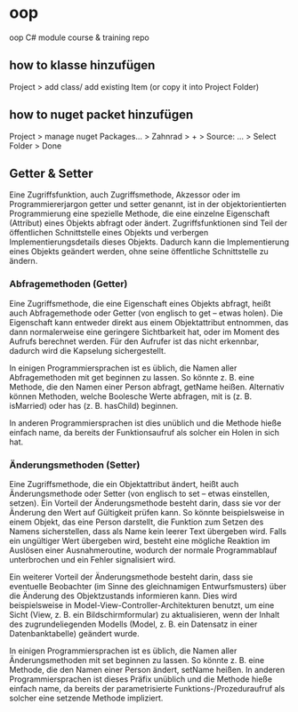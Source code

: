 # oop
oop C# module course &amp; training repo 
## how to klasse hinzufügen
Project > add class/ add existing Item (or copy it into Project Folder)
## how to nuget packet hinzufügen
Project > manage nuget Packages... > Zahnrad > + > Source: ... > Select Folder > Done

## Getter & Setter
Eine Zugriffsfunktion, auch Zugriffsmethode, Akzessor oder im Programmiererjargon getter und setter genannt, ist in der objektorientierten Programmierung eine spezielle Methode, die eine einzelne Eigenschaft (Attribut) eines Objekts abfragt oder ändert. Zugriffsfunktionen sind Teil der öffentlichen Schnittstelle eines Objekts und verbergen Implementierungsdetails dieses Objekts. Dadurch kann die Implementierung eines Objekts geändert werden, ohne seine öffentliche Schnittstelle zu ändern.

### Abfragemethoden (Getter)
Eine Zugriffsmethode, die eine Eigenschaft eines Objekts abfragt, heißt auch Abfragemethode oder Getter (von englisch to get – etwas holen). Die Eigenschaft kann entweder direkt aus einem Objektattribut entnommen, das dann normalerweise eine geringere Sichtbarkeit hat, oder im Moment des Aufrufs berechnet werden. Für den Aufrufer ist das nicht erkennbar, dadurch wird die Kapselung sichergestellt.

In einigen Programmiersprachen ist es üblich, die Namen aller Abfragemethoden mit get beginnen zu lassen. So könnte z. B. eine Methode, die den Namen einer Person abfragt, getName heißen. Alternativ können Methoden, welche Boolesche Werte abfragen, mit is (z. B. isMarried) oder has (z. B. hasChild) beginnen.

In anderen Programmiersprachen ist dies unüblich und die Methode hieße einfach name, da bereits der Funktionsaufruf als solcher ein Holen in sich hat.

### Änderungsmethoden (Setter)
Eine Zugriffsmethode, die ein Objektattribut ändert, heißt auch Änderungsmethode oder Setter (von englisch to set – etwas einstellen, setzen). Ein Vorteil der Änderungsmethode besteht darin, dass sie vor der Änderung den Wert auf Gültigkeit prüfen kann. So könnte beispielsweise in einem Objekt, das eine Person darstellt, die Funktion zum Setzen des Namens sicherstellen, dass als Name kein leerer Text übergeben wird. Falls ein ungültiger Wert übergeben wird, besteht eine mögliche Reaktion im Auslösen einer Ausnahmeroutine, wodurch der normale Programmablauf unterbrochen und ein Fehler signalisiert wird.

Ein weiterer Vorteil der Änderungsmethode besteht darin, dass sie eventuelle Beobachter (im Sinne des gleichnamigen Entwurfsmusters) über die Änderung des Objektzustands informieren kann. Dies wird beispielsweise in Model-View-Controller-Architekturen benutzt, um eine Sicht (View, z. B. ein Bildschirmformular) zu aktualisieren, wenn der Inhalt des zugrundeliegenden Modells (Model, z. B. ein Datensatz in einer Datenbanktabelle) geändert wurde.

In einigen Programmiersprachen ist es üblich, die Namen aller Änderungsmethoden mit set beginnen zu lassen. So könnte z. B. eine Methode, die den Namen einer Person ändert, setName heißen. In anderen Programmiersprachen ist dieses Präfix unüblich und die Methode hieße einfach name, da bereits der parametrisierte Funktions-/Prozeduraufruf als solcher eine setzende Methode impliziert.

